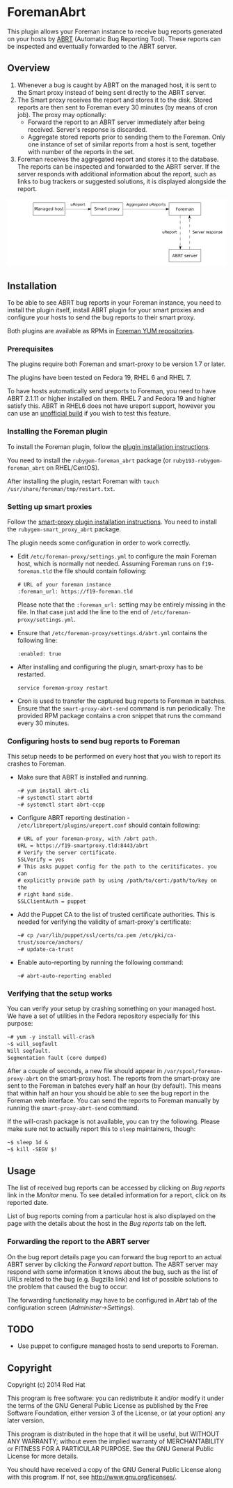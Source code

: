 # ForemanAbrt

This plugin allows your Foreman instance to receive bug reports generated on
your hosts by [ABRT](https://github.com/abrt/abrt) (Automatic Bug Reporting
Tool). These reports can be inspected and eventually forwarded to the ABRT
server.

## Overview

1. Whenever a bug is caught by ABRT on the managed host, it is sent to the Smart
   proxy instead of being sent directly to the ABRT server.
2. The Smart proxy receives the report and stores it to the disk. Stored
   reports are then sent to Foreman every 30 minutes (by means of cron job).
   The proxy may optionally:
   - Forward the report to an ABRT server immediately after being received.
     Server's response is discarded.
   - Aggregate stored reports prior to sending them to the Foreman. Only one
     instance of set of similar reports from a host is sent, together with
     number of the reports in the set.
3. Foreman receives the aggregated report and stores it to the database. The
   reports can be inspected and forwarded to the ABRT server. If the server
   responds with additional information about the report, such as links to bug
   trackers or suggested solutions, it is displayed alongside the report.

![foreman abrt workflow](/extra/foreman_abrt_workflow.png?raw=true)

## Installation

To be able to see ABRT bug reports in your Foreman instance, you need to
install the plugin itself, install ABRT plugin for your smart proxies and
configure your hosts to send the bug reports to their smart proxy.

Both plugins are available as RPMs in [Foreman YUM repositories](http://yum.theforeman.org/).

### Prerequisites

The plugins require both Foreman and smart-proxy to be version 1.7 or later.

The plugins have been tested on Fedora 19, RHEL 6 and RHEL 7.

To have hosts automatically send ureports to Foreman, you need to have ABRT
2.1.11 or higher installed on them. RHEL 7 and Fedora 19 and higher satisfy
this. ABRT in RHEL6 does not have ureport support, however you can use an
[unofficial build](https://copr.fedoraproject.org/coprs/jfilak/abrt/) if you
wish to test this feature.

### Installing the Foreman plugin

To install the Foreman plugin, follow the [plugin installation
instructions](http://projects.theforeman.org/projects/foreman/wiki/How_to_Install_a_Plugin).

You need to install the `rubygem-foreman_abrt` package (or
`ruby193-rubygem-foreman_abrt` on RHEL/CentOS).

After installing the plugin, restart Foreman with `touch /usr/share/foreman/tmp/restart.txt`.

### Setting up smart proxies

Follow the [smart-proxy plugin installation
instructions](http://projects.theforeman.org/projects/foreman/wiki/How_to_Install_a_Smart-Proxy_Plugin).
You need to install the `rubygem-smart_proxy_abrt` package.

The plugin needs some configuration in order to work correctly.

- Edit `/etc/foreman-proxy/settings.yml` to configure the main Foreman host,
  which is normally not needed. Assuming Foreman runs on `f19-foreman.tld` the
  file should contain following:

  ```
  # URL of your foreman instance
  :foreman_url: https://f19-foreman.tld
  ```
  Please note that the `:foreman_url:` setting may be entirely missing in the
  file. In that case just add the line to the end of
  `/etc/foreman-proxy/settings.yml`.

- Ensure that `/etc/foreman-proxy/settings.d/abrt.yml` contains the following line:
  ```
  :enabled: true
  ```

- After installing and configuring the plugin, smart-proxy has to be restarted.
  ```
  service foreman-proxy restart
  ```

- Cron is used to transfer the captured bug reports to Foreman in batches.
  Ensure that the `smart-proxy-abrt-send` command is run periodically. The
  provided RPM package contains a cron snippet that runs the command every 30
  minutes.

### Configuring hosts to send bug reports to Foreman

This setup needs to be performed on every host that you wish to report its
crashes to Foreman.

- Make sure that ABRT is installed and running.
  ```
  ~# yum install abrt-cli
  ~# systemctl start abrtd
  ~# systemctl start abrt-ccpp
  ```

- Configure ABRT reporting destination -
  `/etc/libreport/plugins/ureport.conf` should contain following:

  ```
  # URL of your foreman-proxy, with /abrt path.
  URL = https://f19-smartproxy.tld:8443/abrt
  # Verify the server certificate.
  SSLVerify = yes
  # This asks puppet config for the path to the ceritificates. you can
  # explicitly provide path by using /path/to/cert:/path/to/key on the
  # right hand side.
  SSLClientAuth = puppet
  ```

- Add the Puppet CA to the list of trusted certificate authorities. This is
  needed for verifying the validity of smart-proxy's certificate:

  ```
  ~# cp /var/lib/puppet/ssl/certs/ca.pem /etc/pki/ca-trust/source/anchors/
  ~# update-ca-trust
  ```

- Enable auto-reporting by running the following command:

  ```
  ~# abrt-auto-reporting enabled
  ```

### Verifying that the setup works

You can verify your setup by crashing something on your managed host. We have a
set of utilities in the Fedora repository especially for this purpose:

```
~# yum -y install will-crash
~$ will_segfault
Will segfault.
Segmentation fault (core dumped)
```

After a couple of seconds, a new file should appear in
`/var/spool/foreman-proxy-abrt` on the smart-proxy host. The reports from
the smart-proxy are sent to the Foreman in batches every half an hour (by
default). This means that within half an hour you should be able to see the bug
report in the Foreman web interface. You can send the reports to Foreman
manually by running the `smart-proxy-abrt-send` command.

If the will-crash package is not available, you can try the following. Please
make sure not to actually report this to `sleep` maintainers, though:

```
~$ sleep 1d &
~$ kill -SEGV $!
```

## Usage

The list of received bug reports can be accessed by clicking on *Bug reports*
link in the *Monitor* menu. To see detailed information for a report, click on
its reported date.

List of bug reports coming from a particular host is also displayed on the page
with the details about the host in the *Bug reports* tab on the left.

### Forwarding the report to the ABRT server

On the bug report details page you can forward the bug report to an actual
ABRT server by clicking the *Forward report* button. The ABRT server may
respond with some information it knows about the bug, such as the list of URLs
related to the bug (e.g. Bugzilla link) and list of possible solutions to the
problem that caused the bug to occur.

The forwarding functionality may have to be configured in *Abrt* tab of the
configuration screen (*Administer*->*Settings*).

## TODO

- Use puppet to configure managed hosts to send ureports to Foreman.

## Copyright

Copyright (c) 2014 Red Hat

This program is free software: you can redistribute it and/or modify
it under the terms of the GNU General Public License as published by
the Free Software Foundation, either version 3 of the License, or
(at your option) any later version.

This program is distributed in the hope that it will be useful,
but WITHOUT ANY WARRANTY; without even the implied warranty of
MERCHANTABILITY or FITNESS FOR A PARTICULAR PURPOSE.  See the
GNU General Public License for more details.

You should have received a copy of the GNU General Public License
along with this program.  If not, see <http://www.gnu.org/licenses/>.


